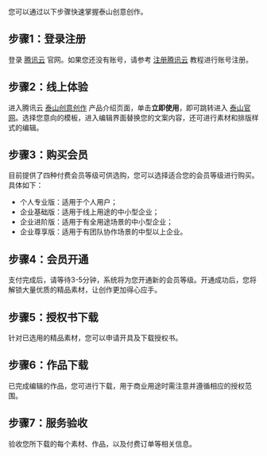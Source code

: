 您可以通过以下步骤快速掌握泰山创意创作。

## 步骤1：登录注册
登录 [腾讯云](https://cloud.tencent.com/) 官网。如果您还没有账号，请参考 [注册腾讯云](https://www.qcloud.com/document/product/378/8415) 教程进行账号注册。

## 步骤2：线上体验
进入腾讯云 [泰山创意创作](https://cloud.tencent.com/product/taidc) 产品介绍页面，单击**立即使用**，即可跳转进入 [泰山官网](https://taishan.qq.com/)。选择您意向的模板，进入编辑界面替换您的文案内容，还可进行素材和排版样式的编辑。

## 步骤3：购买会员
目前提供了四种付费会员等级可供选购，您可以选择适合您的会员等级进行购买。具体如下：
- 个人专业版：适用于个人用户；
- 企业基础版：适用于线上用途的中小型企业；
- 企业进阶版：适用于有全用途场景的中小型企业；
- 企业尊享版：适用于有团队协作场景的中型以上企业。


## 步骤4：会员开通
支付完成后，请等待3-5分钟，系统将为您开通新的会员等级。开通成功后，您将解锁大量优质的精品素材，让创作更加得心应手。

## 步骤5：授权书下载
针对已选用的精品素材，您可以申请开具及下载授权书。

## 步骤6：作品下载
已完成编辑的作品，您可进行下载，用于商业用途时需注意并遵循相应的授权范围。

## 步骤7：服务验收
验收您所下载的每个素材、作品，以及付费订单等相关信息。
